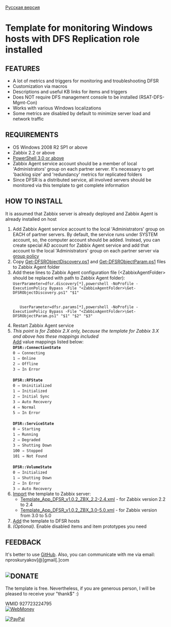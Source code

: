<a href="README-RU.md">Русская версия</a>

<h1>Template for monitoring Windows hosts with DFS Replication role installed</h1>

<h2>FEATURES</h2>
<ul>
 <li>A lot of metrics and triggers for monitoring and troubleshooting DFSR</li>
 <li>Customization via macros</li>
 <li>Descriptions and useful KB links for items and triggers</li>
 <li>Does NOT require DFS management console to be installed (RSAT-DFS-Mgmt-Con)</li>
 <li>Works with various Windows localizations</li>
 <li>Some metrics are disabled by default to minimize server load and network traffic</li>
</ul> 

<h2>REQUIREMENTS</h2>
<ul>
 <li>OS Windows 2008 R2 SP1 or above</li>
 <li>Zabbix 2.2 or above</li>
 <li><a href="https://docs.microsoft.com/en-us/powershell/scripting/windows-powershell/install/installing-windows-powershell?view=powershell-5.1">PowerShell 3.0 or above</a></li>
 <li>Zabbix Agent service account should be a member of local 'Administrators' group on each partner server. It's necessary to get 'backlog size' and 'redundancy' metrics for replicated folders</li>
 <li>Since DFSR is a distributed service, all involved servers should be monitored via this template to get complete information</li>
</ul>

<h2>HOW TO INSTALL</h2>
It is assumed that Zabbix server is already deployed and Zabbix Agent is already installed on host
<ol>
 <li>Add Zabbix Agent service account to the local 'Administrators' group on EACH of partner servers. By default, the service runs under SYSTEM account, so, the computer account should be added. Instead, you can create special AD account for Zabbix Agent service and add that account to the local 'Administrators' group on each partner server via <a href="https://morgansimonsen.com/2008/03/25/working-with-group-policy-restricted-groups-policies-2/">group policy</a>
 </li>
 <li>Copy <a href="https://github.com/perlestius/Zabbix_Templates/blob/master/DFSR/Get-DFSRObjectDiscovery.ps1">Get-DFSRObjectDiscovery.ps1</a> and <a href="https://github.com/perlestius/Zabbix_Templates/blob/master/DFSR/Get-DFSRObjectParam.ps1">Get-DFSRObjectParam.ps1</a> files to Zabbix Agent folder</li>
 <li>Add these lines to Zabbix Agent configuration file (&lt;ZabbixAgentFolder&gt; should be replaced with path to Zabbix Agent folder):
  <br>
  <code>UserParameter=dfsr.discovery[*],powershell -NoProfile -ExecutionPolicy Bypass -File "&lt;ZabbixAgentFolder&gt;\Get-DFSRObjectDiscovery.ps1" "$1"
  </code>
  <br>
  <code>
   UserParameter=dfsr.params[*],powershell -NoProfile -ExecutionPolicy Bypass -File "&lt;ZabbixAgentFolder&gt;\Get-DFSRObjectParam.ps1" "$1" "$2" "$3"
   </code>
 </li>
 <li>Restart Zabbix Agent service</li>
  <li><i>This point is for Zabbix 2.X only, because the template for Zabbix 3.X and above has these mappings included</i>
  <br>
  <a href="https://www.zabbix.com/documentation/2.2/manual/config/items/mapping">Add</a> value mappings listed below:<br>
  <code><b>DFSR::ConnectionState</b></code><br>
  <code>0 ⇒ Connecting</code><br>
  <code>1 ⇒ Online</code><br>
  <code>2 ⇒ Offline</code><br>
  <code>3 ⇒ In Error</code><br>
  <br>
  <code><b>DFSR::RFState</b></code><br>
  <code>0 ⇒ Uninitialized</code><br>
  <code>1 ⇒ Initialized</code><br>
  <code>2 ⇒ Initial Sync</code><br>
  <code>3 ⇒ Auto Recovery</code><br>
  <code>4 ⇒ Normal</code><br>
  <code>5 ⇒ In Error</code><br>
  <br>
  <code><b>DFSR::ServiceState</b></code><br>
  <code>0 ⇒ Starting</code><br>
  <code>1 ⇒ Running</code><br>
  <code>2 ⇒ Degraded</code><br>
  <code>3 ⇒ Shutting Down</code><br>
  <code>100 ⇒ Stopped</code><br>
  <code>101 ⇒ Not Found</code><br>
  <br>
  <code><b>DFSR::VolumeState</b></code><br>
  <code>0 ⇒ Initialized</code><br>
  <code>1 ⇒ Shutting Down</code><br>
  <code>2 ⇒ In Error</code><br>
  <code>3 ⇒ Auto Recovery</code><br>
 </li>
 <li><a href="https://www.zabbix.com/documentation/current/manual/xml_export_import/templates#importing">Import</a> the template to Zabbix server:
 <ul>
  <li><a href="https://github.com/perlestius/Zabbix_Templates/blob/master/DFSR/Template_App_DFSR_v1.0.2_ZBX_2.2-2.4.xml">Template_App_DFSR_v1.0.2_ZBX_2.2-2.4.xml</a> - for Zabbix version 2.2 to 2.4</li>
  <li><a href="https://github.com/perlestius/Zabbix_Templates/blob/master/DFSR/Template_App_DFSR_v1.0.2_ZBX_3.0-5.0.xml">Template_App_DFSR_v1.0.2_ZBX_3.0-5.0.xml</a> - for Zabbix version from 3.0 to 5.0</li>
 </ul> 
 </li>
 <li><a href="https://www.zabbix.com/documentation/current/manual/config/hosts/host">Add</a> the template to DFSR hosts</li>
 <li><i>(Optional).</i> Enable disabled items and item prototypes you need</li>
</ol>

<h2>FEEDBACK</h2>
It's better to use <a href="https://github.com/perlestius/Zabbix_Templates/tree/master/DFSR">GitHub</a>. Also, you can communicate with me via email: nproskuryakov[@]gmail[.]com

<h2><img src="https://habrastorage.org/webt/tp/ok/ve/tpokvey7famegbrfsgrmtk6iuju.png" alt="DONATE"/></h2>
<p>The template is free. Nevertheless, if you are generous person, I will be pleased to receive your "thank$" :)</p>
<p>WMID 927723224795<br><a href="https://pay.web.money/927723224795"</a><img src="https://www.webmoney.ru/img/icons/88x31_wm_blue.png" alt="WebMoney"></a></p>

<p><a href="https://www.paypal.com/cgi-bin/webscr?cmd=_donations&business=nproskuryakov@gmail.com&item_name=Thanks for DFSR Zabbix Template&no_shipping=1&no_note=1&tax=0&currency_code=USD&lc=US&bn=PP_DonationsBF" &target="_self"</a><img src="https://www.paypalobjects.com/digitalassets/c/website/marketing/apac/C2/logos-buttons/optimize/26_Grey_PayPal_Pill_Button.png" alt="PayPal"></a></p>
